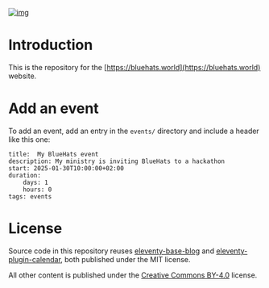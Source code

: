 [![img](https://img.shields.io/badge/We%20support-BlueHats-blue.svg?style=for-the-badge)](https://bluehats.world)

# Introduction

This is the repository for the [https://bluehats.world](https://bluehats.world) website.

# Add an event

To add an event, add an entry in the `events/` directory and include a header like this one:

```
title:  My BlueHats event
description: My ministry is inviting BlueHats to a hackathon
start: 2025-01-30T10:00:00+02:00
duration:
    days: 1
    hours: 0
tags: events
```

# License

Source code in this repository reuses [eleventy-base-blog](https://github.com/11ty/eleventy-base-blog) and [eleventy-plugin-calendar](https://github.com/codegouvfr/eleventy-plugin-calendar), both published under the MIT license.

All other content is published under the [Creative Commons BY-4.0](https://creativecommons.org/licenses/by/4.0/deed.fr) license.
